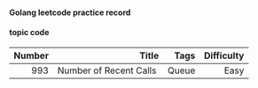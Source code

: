 #### Golang leetcode practice record

#### topic code

| Number | Title | Tags |Difficulty |
|-----:|--------------:|-----:|-----:|
| 993  | Number of Recent Calls   | Queue  | Easy |
